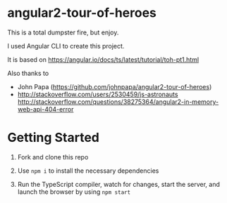 # angular2-tour-of-heroes
This is a total dumpster fire, but enjoy.

I used Angular CLI to create this project.

It is based on https://angular.io/docs/ts/latest/tutorial/toh-pt1.html 

Also thanks to 

* John Papa (https://github.com/johnpapa/angular2-tour-of-heroes)
* http://stackoverflow.com/users/2530459/js-astronauts http://stackoverflow.com/questions/38275364/angular2-in-memory-web-api-404-error

# Getting Started

1. Fork and clone this repo

1. Use `npm i` to install the necessary dependencies

1. Run the TypeScript compiler, watch for changes, start the server, and launch the browser by using `npm start`